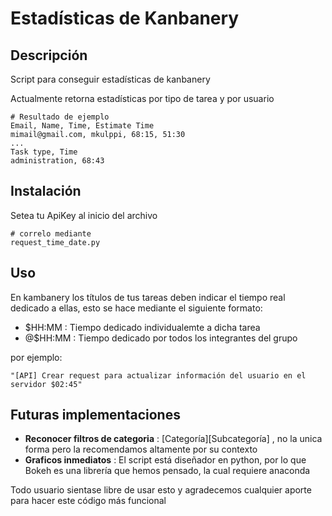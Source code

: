 # Estadísticas de Kanbanery

## Descripción

Script para conseguir estadísticas de kanbanery

Actualmente retorna estadísticas por tipo de tarea y por usuario


    # Resultado de ejemplo
    Email, Name, Time, Estimate Time
    mimail@gmail.com, mkulppi, 68:15, 51:30
    ...
    Task type, Time
    administration, 68:43


## Instalación

Setea tu ApiKey al inicio del archivo

    # correlo mediante
    request_time_date.py
  
## Uso

En kambanery los títulos de tus tareas deben indicar el tiempo real dedicado a ellas, esto se hace mediante el siguiente formato:

* $HH:MM : Tiempo dedicado individualemte a dicha tarea 
* @$HH:MM : Tiempo dedicado por todos los integrantes del grupo

por ejemplo:

    "[API] Crear request para actualizar información del usuario en el servidor $02:45"
        
## Futuras implementaciones

+ **Reconocer filtros de categoria** : [Categoría][Subcategoría] , no la unica forma pero la recomendamos altamente por su contexto
+ **Graficos inmediatos** : El script está diseñador en python, por lo que Bokeh es una librería que hemos pensado, la cual requiere anaconda  

Todo usuario sientase libre de usar esto y agradecemos cualquier aporte para hacer este código más funcional


